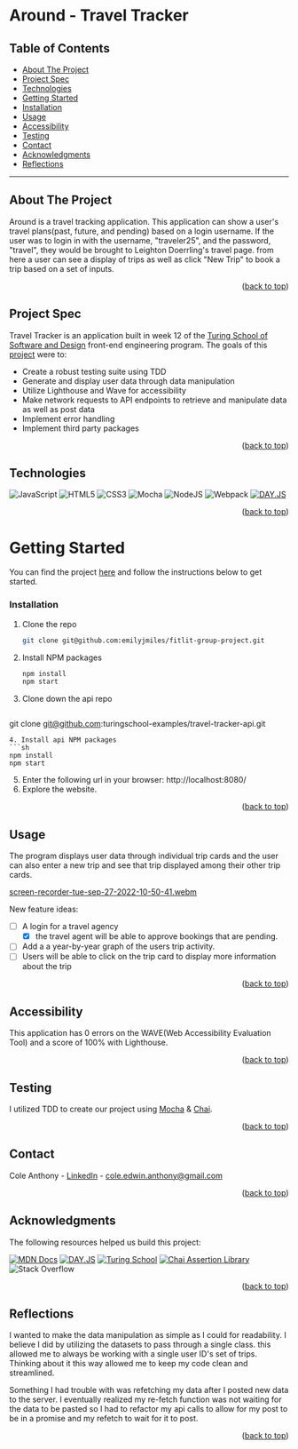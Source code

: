 <a name="readme-top"></a>

# Around - Travel Tracker

## Table of Contents
- [About The Project](#about-the-project)
- [Project Spec](#project-spec)
- [Technologies](#technologies)
- [Getting Started](#getting-started)
- [Installation](#installation)
- [Usage](#usage)
- [Accessibility](#Accessibility)
- [Testing](#testing)
- [Contact](#contact)
- [Acknowledgments](#acknowledgments)
- [Reflections](#reflections)

---

## About The Project

Around is a travel tracking application. This application can show a user's travel plans(past, future, and pending) based on a login username. If the user was to login in with the username, "traveler25", and the password, "travel", they would be brought to Leighton Doerrling's travel page. from here a user can see a display of trips as well as click "New Trip" to book a trip based on a set of inputs.

<p align="right">(<a href="#readme-top">back to top</a>)</p>

## Project Spec
Travel Tracker is an application built in week 12 of the [Turing School of Software and Design](https://turing.edu/) front-end engineering program. The goals of this [project](https://frontend.turing.edu/projects/travel-tracker.html) were to:

* Create a robust testing suite using TDD
* Generate and display user data through data manipulation
* Utilize Lighthouse and Wave for accessibility
* Make network requests to API endpoints to retrieve and manipulate data as well as post data
* Implement error handling 
* Implement third party packages


<p align="right">(<a href="#readme-top">back to top</a>)</p>

## Technologies
![JavaScript](https://img.shields.io/badge/javascript-%23323330.svg?style=for-the-badge&logo=javascript&logoColor=%23F7DF1E)
![HTML5](https://img.shields.io/badge/html5-%23E34F26.svg?style=for-the-badge&logo=html5&logoColor=white)
![CSS3](https://img.shields.io/badge/css3-%231572B6.svg?style=for-the-badge&logo=css3&logoColor=white)
![Mocha](https://img.shields.io/badge/-mocha-%238D6748?style=for-the-badge&logo=mocha&logoColor=white)
![NodeJS](https://img.shields.io/badge/node.js-6DA55F?style=for-the-badge&logo=node.js&logoColor=white)
![Webpack](https://img.shields.io/badge/webpack-%238DD6F9.svg?style=for-the-badge&logo=webpack&logoColor=black)
[![DAY.JS](https://img.shields.io/static/v1?label=&message=DAY.JS&color=%23f57242&style=for-the-badge)](https://https://day.js.org/en/)

<p align="right">(<a href="#readme-top">back to top</a>)</p>

<!-- GETTING STARTED -->
# Getting Started
You can find the project [here](https://github.com/coleanthony1990/Travel-Tracker.git) and follow the instructions below to get started.
  

### Installation
1. Clone the repo
   ```sh
   git clone git@github.com:emilyjmiles/fitlit-group-project.git
   ```
2. Install NPM packages
   ```sh
   npm install
   npm start
   ``` 
3. Clone down the api repo
   ```sh
  git clone git@github.com:turingschool-examples/travel-tracker-api.git
   ```
4. Install api NPM packages
   ```sh
   npm install
   npm start
   ``` 
5. Enter the following url in your browser: http://localhost:8080/
6. Explore the website.

<p align="right">(<a href="#readme-top">back to top</a>)</p>

<!-- USAGE EXAMPLES -->
## Usage
The program displays user data through individual trip cards and the user can also enter a new trip and see that trip displayed among their other trip cards.

[screen-recorder-tue-sep-27-2022-10-50-41.webm](https://user-images.githubusercontent.com/103971359/192587834-3a30d761-d2d4-457e-b95a-1feaa2ab5215.webm)

New feature ideas: 
- [ ] A login for a travel agency
    - [x] the travel agent will be able to approve bookings that are pending.
- [ ] Add a a year-by-year graph of the users trip activity.
- [ ] Users will be able to click on the trip card to display more information about the trip

<p align="right">(<a href="#readme-top">back to top</a>)</p>

## Accessibility
This application has 0 errors on the WAVE(Web Accessibility Evaluation Tool) and a score of 100% with Lighthouse.

<p align="right">(<a href="#readme-top">back to top</a>)</p>

## Testing
I utilized TDD to create our project using [Mocha](https://mochajs.org/) & [Chai](https://www.chaijs.com/).

<p align="right">(<a href="#readme-top">back to top</a>)</p>

<!-- CONTACT -->
## Contact

Cole Anthony - [LinkedIn](https://www.linkedin.com/in/cole-edwin-anthony/) - cole.edwin.anthony@gmail.com

<p align="right">(<a href="#readme-top">back to top</a>)</p>

<!-- ACKNOWLEDGMENTS -->
## Acknowledgments
The following resources helped us build this project:

[![MDN Docs][MDN-shield]][MDN]
[![DAY.JS](https://img.shields.io/static/v1?label=&message=DAY.JS&color=%23f57242&style=for-the-badge)](https://https://day.js.org/en/)
[![Turing School](https://img.shields.io/badge/Turing_School-030303?style=for-the-badge)](https://turing.edu/)
[![Chai Assertion Library](https://img.shields.io/badge/chai-A30701?style=for-the-badge&logo=chai&logoColor=white)](https://www.chaijs.com/api/bdd/)
![Stack Overflow](https://img.shields.io/badge/-Stackoverflow-FE7A16?style=for-the-badge&logo=stack-overflow&logoColor=white)

<p align="right">(<a href="#readme-top">back to top</a>)</p>

## Reflections
I wanted to make the data manipulation as simple as I could for readability. I believe I did by utilizing the datasets to pass through a single class. this allowed me to always be working with a single user ID's set of trips. Thinking about it this way allowed me to keep my code clean and streamlined.

Something I had trouble with was refetching my data after I posted new data to the server. I eventually realized my re-fetch function was not waiting for the data to be pasted so I had to refactor my api calls to allow for my post to be in a promise and my refetch to wait for it to post.

<p align="right">(<a href="#readme-top">back to top</a>)</p>

<!-- MARKDOWN LINKS & IMAGES -->
<!-- https://www.markdownguide.org/basic-syntax/#reference-style-links -->
[MDN-shield]: https://img.shields.io/badge/MDN_Web_Docs-black?style=for-the-badge&logo=mdnwebdocs&logoColor=white
[MDN]:https://developer.mozilla.org/en-US/
